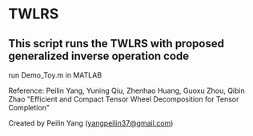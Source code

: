 # TWLRS

## This script runs the TWLRS with proposed generalized inverse operation code

 run Demo_Toy.m in MATLAB

 Reference: Peilin Yang, Yuning Qiu, Zhenhao Huang, Guoxu Zhou, Qibin Zhao
            "Efficient and Compact Tensor Wheel Decomposition for Tensor Completion"

 Created by Peilin Yang (yangpeilin37@gmail.com)
